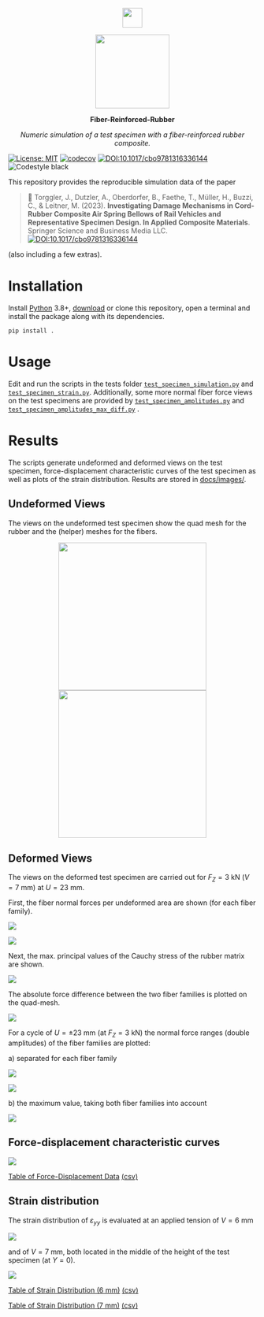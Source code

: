 <p align="center">
  <a href="https://felupe.readthedocs.io/en/latest/?badge=latest"><img src="https://user-images.githubusercontent.com/5793153/235789118-eb03eb25-2556-401d-8a0f-580f37e72f8d.png" height="40px"/></a>
  <p align="center"><img src="docs/images/test_specimen_mesh_fibre.png" height="150px"/></p>
  <p align="center"><b>Fiber-Reinforced-Rubber</b></p>
  <p align="center"><em>Numeric simulation of a test specimen with a fiber-reinforced rubber composite.</em></p>
</p>

[![License: MIT](https://img.shields.io/badge/License-MIT-blue.svg)](https://opensource.org/license/mit/) [![codecov](https://codecov.io/gh/adtzlr/fiberreinforcedrubber/graph/badge.svg?token=xj9e2kmMA4)](https://codecov.io/gh/adtzlr/fiberreinforcedrubber) [![DOI:10.1017/cbo9781316336144](https://zenodo.org/badge/DOI/10.1007/s10443-023-10157-1.svg)](https://doi.org/10.1007/s10443-023-10157-1) ![Codestyle black](https://img.shields.io/badge/code%20style-black-black)

This repository provides the reproducible simulation data of the paper

> 📘 Torggler, J., Dutzler, A., Oberdorfer, B., Faethe, T., Müller, H., Buzzi, C., & Leitner, M. (2023). **Investigating Damage Mechanisms in Cord-Rubber Composite Air Spring Bellows of Rail Vehicles and Representative Specimen Design. In Applied Composite Materials**. Springer Science and Business Media LLC. [![DOI:10.1017/cbo9781316336144](https://zenodo.org/badge/DOI/10.1007/s10443-023-10157-1.svg)](https://doi.org/10.1007/s10443-023-10157-1)

(also including a few extras).

# Installation
Install [Python](https://www.python.org/downloads/) 3.8+, [download](https://github.com/adtzlr/fiberreinforcedrubber/archive/refs/heads/main.zip) or clone this repository, open a terminal and install the package along with its dependencies.

```
pip install .
```

# Usage
Edit and run the scripts in the tests folder [`test_specimen_simulation.py`](tests/test_specimen_simulation.py) and [`test_specimen_strain.py`](tests/test_specimen_strain.py). Additionally, some more normal fiber force views on the test specimens are provided by [`test_specimen_amplitudes.py`](tests/test_specimen_amplitudes.py) and [`test_specimen_amplitudes_max_diff.py`](tests/test_specimen_amplitudes_max_diff.py) .

# Results
The scripts generate undeformed and deformed views on the test specimen, force-displacement characteristic curves of the test specimen as well as plots of the strain distribution. Results are stored in [docs/images/](docs/images/).

## Undeformed Views
The views on the undeformed test specimen show the quad mesh for the rubber and the (helper) meshes for the fibers.

<p align="center">
  <img src="docs/images/test_specimen_mesh_rubber.png" height="300px"/>    <img src="docs/images/test_specimen_mesh_fibre.png" height="300px"/>
</p>

## Deformed Views
The views on the deformed test specimen are carried out for $F_Z=3$ kN ($V=7$ mm) at $U=23$ mm.

First, the fiber normal forces per undeformed area are shown (for each fiber family).

![](docs/images/test_specimen_deformed_fibre-1.png)

![](docs/images/test_specimen_deformed_fibre-2.png)

Next, the max. principal values of the Cauchy stress of the rubber matrix are shown.

![](docs/images/test_specimen_deformed_rubber.png)

The absolute force difference between the two fiber families is plotted on the quad-mesh.

![](docs/images/test_specimen_deformed_fibre-difference.png)

For a cycle of $U=\pm23$ mm (at $F_Z=3$ kN) the normal force ranges (double amplitudes) of the fiber families are plotted:

a) separated for each fiber family

![](docs/images/test_specimen_deformed_fibre-amplitudes-1.png)

![](docs/images/test_specimen_deformed_fibre-amplitudes-2.png)

b) the maximum value, taking both fiber families into account

![](docs/images/test_specimen_deformed_fibre-range-max.png)

## Force-displacement characteristic curves

![](docs/images/test_specimen_forces_vs_displacement.svg)

[Table of Force-Displacement Data](docs/images/test_specimen_forces_vs_displacement.md) [(csv)](docs/images/test_specimen_forces_vs_displacement.csv)

## Strain distribution

The strain distribution of $\varepsilon_{yy}$ is evaluated at an applied tension of $V=6$ mm

![](docs/images/LogStrainYY_V=6mm.svg)

and of $V=7$ mm, both located in the middle of the height of the test specimen (at $Y=0$).

![](docs/images/LogStrainYY_V=7mm.svg)

[Table of Strain Distribution (6 mm)](docs/images/LogStrainYY_V=6mm.md) [(csv)](docs/images/LogStrainYY_V=6mm.csv)

[Table of Strain Distribution (7 mm)](docs/images/LogStrainYY_V=7mm.md) [(csv)](docs/images/LogStrainYY_V=7mm.csv)

